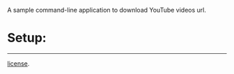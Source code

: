 A sample command-line application to download YouTube videos url.

# Setup:
___



[license](https://github.com/dart-lang/stagehand/blob/master/LICENSE).
